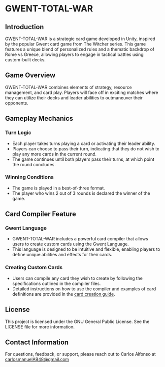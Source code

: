 # GWENT-TOTAL-WAR

## Introduction
GWENT-TOTAL-WAR is a strategic card game developed in Unity, inspired by the popular Gwent card game from The Witcher series. This game features a unique blend of personalized rules and a thematic backdrop of Rome vs Greece, allowing players to engage in tactical battles using custom-built decks.

## Game Overview
GWENT-TOTAL-WAR combines elements of strategy, resource management, and card play. Players will face off in exciting matches where they can utilize their decks and leader abilities to outmaneuver their opponents.

## Gameplay Mechanics

### Turn Logic
- Each player takes turns playing a card or activating their leader ability.
- Players can choose to pass their turn, indicating that they do not wish to play any more cards in the current round.
- The game continues until both players pass their turns, at which point the round concludes.

### Winning Conditions
- The game is played in a best-of-three format.
- The player who wins 2 out of 3 rounds is declared the winner of the game.

## Card Compiler Feature

### Gwent Language
- GWENT-TOTAL-WAR includes a powerful card compiler that allows users to create custom cards using the Gwent Language.
- This language is designed to be intuitive and flexible, enabling players to define unique abilities and effects for their cards.

### Creating Custom Cards
- Users can compile any card they wish to create by following the specifications outlined in the compiler files.
- Detailed instructions on how to use the compiler and examples of card definitions are provided in the [card creation guide](card_creation_guide.pdf).

## License
This project is licensed under the GNU General Public License. See the LICENSE file for more information.

## Contact Information
For questions, feedback, or support, please reach out to Carlos Alfonso at carlosmanuelAB48@gmail.com
